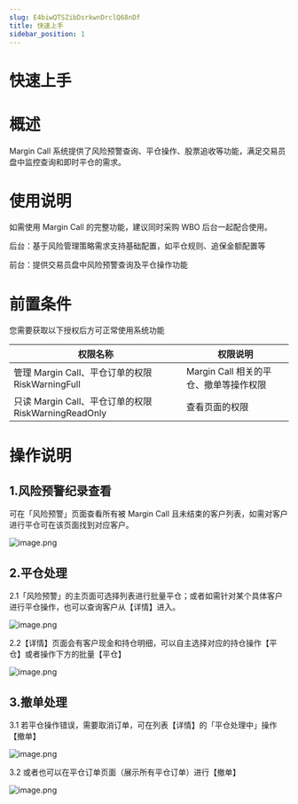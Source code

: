 ```yaml
---
slug: E4biwQTSZibDsrkwnDrclQ68nDf
title: 快速上手
sidebar_position: 1
---
```



# 快速上手


# 概述


Margin Call 系统提供了风险预警查询、平仓操作、股票追收等功能，满足交易员盘中监控查询和即时平仓的需求。


# 使用说明


如需使用 Margin Call 的完整功能，建议同时采购 WBO 后台一起配合使用。


后台：基于风险管理策略需求支持基础配置，如平仓规则、追保金额配置等


前台：提供交易员盘中风险预警查询及平仓操作功能


# 前置条件


您需要获取以下授权后方可正常使用系统功能


| 权限名称                                      | 权限说明                     |
| ----------------------------------------- | ------------------------ |
| 管理 Margin Call、平仓订单的权限 RiskWarningFull     | Margin Call 相关的平仓、撤单等操作权限 |
| 只读 Margin Call、平仓订单的权限 RiskWarningReadOnly | 查看页面的权限                  |


# 操作说明


## 1.风险预警纪录查看


可在「风险预警」页面查看所有被 Margin Call 且未结束的客户列表，如需对客户进行平仓可在该页面找到对应客户。


![image.png](/assets/0b80d4230792e54ad4a17dd6093b497c.png)


## 2.平仓处理


2.1「风险预警」的主页面可选择列表进行批量平仓；或者如需针对某个具体客户进行平仓操作，也可以查询客户从【详情】进入。


![image.png](/assets/6ad80325650ed598271675feca237cd1.png)


2.2【详情】页面会有客户现金和持仓明细，可以自主选择对应的持仓操作【平仓】或者操作下方的批量【平仓】


![image.png](/assets/f3372bdb8c7c3d5d13c60c8d4ddaaec4.png)


## 3.撤单处理


3.1 若平仓操作错误，需要取消订单，可在列表【详情】的「平仓处理中」操作【撤单】


![image.png](/assets/2a4e4af628ed9d371bd2186799283b6a.png)


3.2 或者也可以在平仓订单页面（展示所有平仓订单）进行【撤单】


![image.png](/assets/41f6e4d3170b98ae31aa88347800e64a.png)

